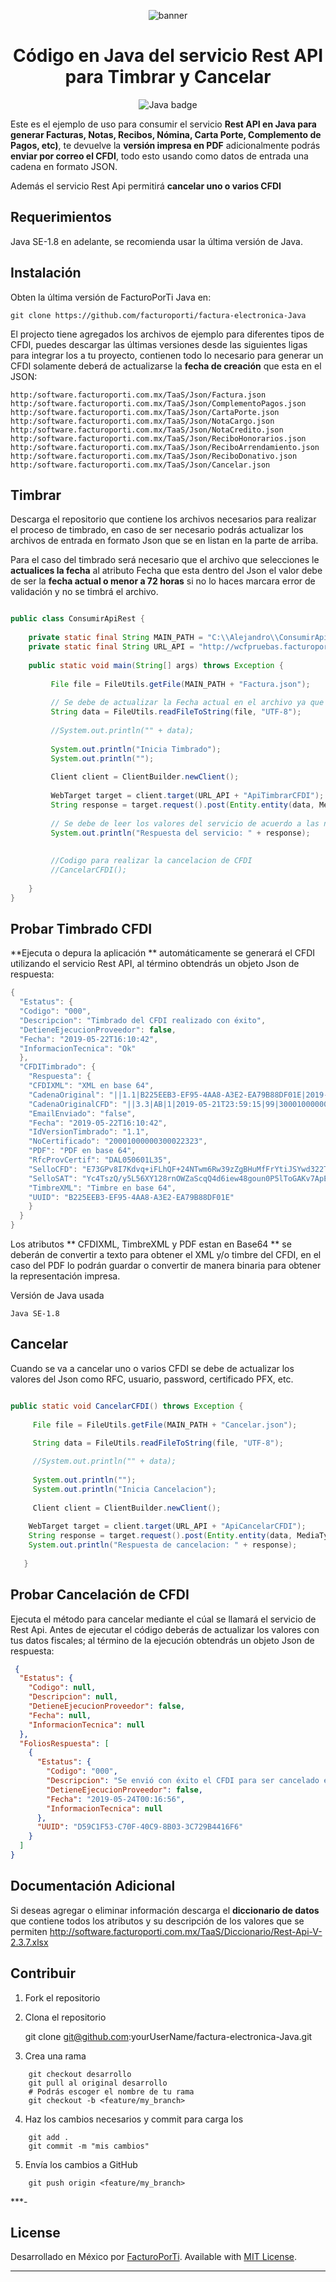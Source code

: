 <div align="center">

![banner](GitHub.png)

# Código en Java del servicio Rest API para Timbrar y Cancelar

![Java badge](subtitulo-badge.png)

</div>

Este es el ejemplo de uso para consumir el servicio **Rest API en Java  para generar Facturas, Notas, Recibos, Nómina, Carta Porte, Complemento de Pagos, etc)**, te devuelve la **versión impresa en PDF** adicionalmente podrás **enviar por correo el CFDI**, todo esto usando  como datos de entrada una cadena en formato JSON.

Además el servicio Rest Api permitirá **cancelar uno o varios CFDI**

## Requerimientos

Java SE-1.8 en adelante, se recomienda usar la última versión de Java.

## Instalación

Obten la última versión de FacturoPorTi Java en:

    git clone https://github.com/facturoporti/factura-electronica-Java

El projecto tiene agregados los archivos de ejemplo para diferentes tipos de CFDI,  puedes descargar las últimas versiones desde las siguientes ligas para integrar los a tu proyecto, contienen todo lo necesario para generar un CFDI solamente deberá de actualizarse la **fecha de creación** que esta en el JSON:

    http:/software.facturoporti.com.mx/TaaS/Json/Factura.json
    http:/software.facturoporti.com.mx/TaaS/Json/ComplementoPagos.json
    http:/software.facturoporti.com.mx/TaaS/Json/CartaPorte.json  
    http:/software.facturoporti.com.mx/TaaS/Json/NotaCargo.json
    http:/software.facturoporti.com.mx/TaaS/Json/NotaCredito.json
    http:/software.facturoporti.com.mx/TaaS/Json/ReciboHonorarios.json
    http:/software.facturoporti.com.mx/TaaS/Json/ReciboArrendamiento.json
    http:/software.facturoporti.com.mx/TaaS/Json/ReciboDonativo.json
    http:/software.facturoporti.com.mx/TaaS/Json/Cancelar.json

## Timbrar

Descarga el repositorio que contiene los archivos necesarios para realizar el proceso de timbrado, en caso de ser necesario podrás actualizar los archivos de entrada en formato Json que se en listan en la parte de arriba. 

Para el caso del timbrado será necesario que el archivo que selecciones le **actualices la fecha** al atributo Fecha que esta dentro del Json el valor debe de ser la **fecha actual o menor a 72 horas** si no lo haces marcara error de validación y no se timbrá el archivo.

```Java

public class ConsumirApiRest {
    
    private static final String MAIN_PATH = "C:\\Alejandro\\ConsumirApiRest\\resources\\";
    private static final String URL_API = "http://wcfpruebas.facturoporti.com.mx/Timbrado/Servicios.svc/";
    
    public static void main(String[] args) throws Exception {
              	
    	 File file = FileUtils.getFile(MAIN_PATH + "Factura.json");
    	
    	 // Se debe de actualizar la Fecha actual en el archivo ya que si no marcara error de timbrado
    	 String data = FileUtils.readFileToString(file, "UTF-8");
    	 
    	 //System.out.println("" + data);    
        
    	 System.out.println("Inicia Timbrado");
    	 System.out.println("");
    	 
    	 Client client = ClientBuilder.newClient();
		 
		 WebTarget target = client.target(URL_API + "ApiTimbrarCFDI");		
		 String response = target.request().post(Entity.entity(data, MediaType.APPLICATION_JSON), String.class);
	      		 
		 // Se debe de leer los valores del servicio de acuerdo a las necesidades de cada caso
		 System.out.println("Respuesta del servicio: " + response);   
		 
		 
    	 //Codigo para realizar la cancelacion de CFDI
		 //CancelarCFDI();
		         
    }
}

```

## Probar Timbrado CFDI

**Ejecuta o depura la aplicación ** automáticamente se generará el CFDI utilizando el servicio Rest API, al término obtendrás un objeto Json de respuesta: 

```Java
{
  "Estatus": {
  "Codigo": "000",
  "Descripcion": "Timbrado del CFDI realizado con éxito",
  "DetieneEjecucionProveedor": false,
  "Fecha": "2019-05-22T16:10:42",
  "InformacionTecnica": "Ok"
  },
  "CFDITimbrado": {
    "Respuesta": {
    "CFDIXML": "XML en base 64",
    "CadenaOriginal": "||1.1|B225EEB3-EF95-4AA8-A3E2-EA79B88DF01E|2019-05-22T16:10:42|DAL050601L35|E73GPv8I7Kdvq+iFLhQF+24NTwm6Rw39zZgBHuMfFrYtiJSYwd322TdqHmrqo26T9kYYHE0V49Xx2g4Y4UIH199InCDIMiNL8xxm6it33jax9EZXDgk/TwPedlzy3sqBBVvcaPrGA3RhIvmkoNHrt56SsEiAAqRlehb3ihNtMmgP9CvDDZICORkxyN8R/+OYF37187ye5alugIRNtZYT/rJ9M9H83Kz44Xc4tOpgVdi8I9t/xKs6MF1mlUNIPoPLVb4CqzK3gRQGX2W2D7dAffTq6I5WRMmHrSNBSRvk/1o8DbMQxUzPBSuuWl7EGEVLKbnjhLSwqkW2iwIqKKFfsQ==|20001000000300022323||",
    "CadenaOriginalCFD": "||3.3|AB|1|2019-05-21T23:59:15|99|30001000000300023708|100.00|MXN|1|100.00|I|PUE|06470|AAA010101AAA|Empresa Patito|601|SSF1103037F1|Scafandra Software Factory SA de CV|P01|84111506|1.00|E48|Servicio|Recibo de donativo de una ambulancia|100.00|100.00|1.1|123456789|2019-05-14|Este comprobante ampara un donativo, el cual será destinado por la donataria a los fines propios de su objeto social. En el caso de que los bienes donados hayan sido deducidos previamente para los efectos del impuesto sobre la renta, este donativo no es deducible. La reproducción no autorizada de este comprobante constituye un delito en los términos de las disposiciones fiscales. Autorización publicada por la Secretaría de Hacienda y Crédito Público Número||",
    "EmailEnviado": "false",
    "Fecha": "2019-05-22T16:10:42",
    "IdVersionTimbrado": "1.1",
    "NoCertificado": "20001000000300022323",
    "PDF": "PDF en base 64",
    "RfcProvCertif": "DAL050601L35",
    "SelloCFD": "E73GPv8I7Kdvq+iFLhQF+24NTwm6Rw39zZgBHuMfFrYtiJSYwd322TdqHmrqo26T9kYYHE0V49Xx2g4Y4UIH199InCDIMiNL8xxm6it33jax9EZXDgk/TwPedlzy3sqBBVvcaPrGA3RhIvmkoNHrt56SsEiAAqRlehb3ihNtMmgP9CvDDZICORkxyN8R/+OYF37187ye5alugIRNtZYT/rJ9M9H83Kz44Xc4tOpgVdi8I9t/xKs6MF1mlUNIPoPLVb4CqzK3gRQGX2W2D7dAffTq6I5WRMmHrSNBSRvk/1o8DbMQxUzPBSuuWl7EGEVLKbnjhLSwqkW2iwIqKKFfsQ==",
    "SelloSAT": "Yc4TszQ/y5L56XY128rnOWZaScqQ4d6iew48goun0P5lToGAKv7ApEm6myKMj4/XNF4vbHZrriebUU+BJPbqjO+b6+K3MuOX1wgKfPGkj67+pz89reME/O17BZP5nk0+9iixGi7PkEIJ37QKEtfg6AM5LHZnigMHZtWnaFJCqz//eSO/OjB1LQFP9lzbhgBJXk6YLrKkIRPjHpW1X1bVDYHpIWbWAjUPYR1kOnxMaERDqejLiaZ9ahqHKSzxX6Ecdmnzo/R1UCghrEzy9mDoAihp1LdQtgiHkN3z+APjEAelRNnjl1ar9xKjn6hX+un3s7WHOrOHJKEIRwRWE4lV9g==",
    "TimbreXML": "Timbre en base 64",
    "UUID": "B225EEB3-EF95-4AA8-A3E2-EA79B88DF01E"
    }
  }
}
```

Los atributos ** CFDIXML, TimbreXML y PDF estan en Base64 ** se deberán de convertir a texto para obtener el XML y/o timbre del CFDI, en el caso del PDF lo podrán guardar o convertir de manera binaria para obtener la representación impresa.

Versión de Java usada

```
Java SE-1.8 
```


## Cancelar

Cuando se va a cancelar uno o varios CFDI se debe de actualizar los valores del Json como RFC, usuario, password, certificado PFX, etc. 

```Java

public static void CancelarCFDI() throws Exception {
   	 
   	 File file = FileUtils.getFile(MAIN_PATH + "Cancelar.json");
   	
   	 String data = FileUtils.readFileToString(file, "UTF-8");

   	 //System.out.println("" + data);    
       
   	 System.out.println("");
	 System.out.println("Inicia Cancelacion");
	 
   	 Client client = ClientBuilder.newClient();
		 
	WebTarget target = client.target(URL_API + "ApiCancelarCFDI");		
	String response = target.request().post(Entity.entity(data, MediaType.APPLICATION_JSON), String.class);	      		 
	System.out.println("Respuesta de cancelacion: " + response);    
		         
   }

```

## Probar Cancelación de CFDI

Ejecuta el método para cancelar mediante el cúal se llamará el servicio de Rest Api. Antes de ejecutar el código deberás de actualizar los valores con tus datos fiscales; al término de la ejecución obtendrás un objeto Json de respuesta: 

```json
 {
  "Estatus": {
    "Codigo": null,
    "Descripcion": null,
    "DetieneEjecucionProveedor": false,
    "Fecha": null,
    "InformacionTecnica": null
  },
  "FoliosRespuesta": [
    {
      "Estatus": {
        "Codigo": "000",
        "Descripcion": "Se envió con éxito el CFDI para ser cancelado en el SAT recuerde que debe de esperar de 24 a 72 horas para que el SAT refleje los cambios",
        "DetieneEjecucionProveedor": false,
        "Fecha": "2019-05-24T00:16:56",
        "InformacionTecnica": null
      },
      "UUID": "D59C1F53-C70F-40C9-8B03-3C729B4416F6"
    }
  ]
}
```

## Documentación Adicional

Si deseas agregar o eliminar información descarga el **diccionario de datos** que contiene todos los atributos y su descripción de los valores que se permiten http://software.facturoporti.com.mx/TaaS/Diccionario/Rest-Api-V-2.3.7.xlsx



## Contribuir

1. Fork el repositorio 

2. Clona el repositorio

    git clone git@github.com:yourUserName/factura-electronica-Java.git


3. Crea una rama 
```
    git checkout desarrollo
    git pull al original desarrollo
    # Podrás escoger el nombre de tu rama
    git checkout -b <feature/my_branch>
```
4. Haz los cambios necesarios y commit para carga los
```
    git add .
    git commit -m "mis cambios"
```
5. Envía los cambios a GitHub
```
    git push origin <feature/my_branch>
```

***-

## License

Desarrollado en México por [FacturoPorTi](https://www.FacturoPorTi.com). Available with [MIT License](LICENSE).
****
